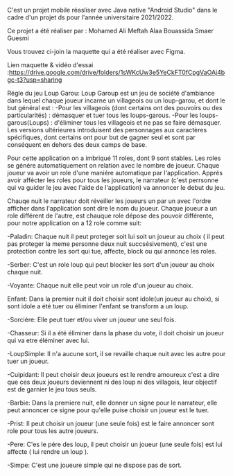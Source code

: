 C'est un projet mobile réasliser avec Java native "Android Studio" dans le cadre d'un projet ds pour l'année universitaire 2021/2022.

Ce projet a été réaliser par : Mohamed Ali Meftah Alaa Bouassida Smaer Guesmi

Vous trouvez ci-join la maquette qui a été réaliser avec Figma.

Lien maquette & vidéo d'essai :https://drive.google.com/drive/folders/1sWKcUw3e5YeCkFT0fCpgVaOAj4bgc-t3?usp=sharing

Régle du jeu Loup Garou: Loup Garoup est un jeu de société d'ambiance dans lequel chaque joueur incarne un villageois ou un loup-garou, et dont le but général est : -Pour les villageois (dont certains ont des pouvoirs ou des particularités) : démasquer et tuer tous les loups-garous. -Pour les loups-garous(Loups) : d'éliminer tous les villageois et ne pas se faire démasquer. Les versions ultérieures introduisent des personnages aux caractères spécifiques, dont certains ont pour but de gagner seul et sont par conséquent en dehors des deux camps de base.

Pour cette application on a imbriqué 11 roles, dont 9 sont stables. Les roles se génére automatiquement on relation avec le nombre de joueur. Chaque joueur va avoir un role d'une maniére automatique par l'application. Apprés avoir affécter les roles pour tous les joueurs, le narrateur (c'est perrsonne qui va guider le jeu avec l'aide de l'application) va annoncer le debut du jeu.

Chauqe nuit le narrateur doit réveiller les joueurs un par un avec l'ordre afficher dans l'application sont dire le nom du joueur. Chaque joueur a un role différent de l'autre, est chauque role dépose des pouvoir différente, pour notre application on a 12 role comme suit:

-Paladin: Chaque nuit il peut proteger soit lui soit un joueur au choix ( il peut pas proteger la meme personne deux nuit succsésivement), c'est une protection contre les sort qui tue, affecte, block ou qui annonce les roles.

-Serber: C'est un role loup qui peut blocker les sort d'un joueur au choix chaque nuit.

-Voyante: Chaque nuit elle peut voir un role d'un joueur au choix.

Enfant: Dans la premier nuit il doit choisir sont idole(un joueur au choix), si sont idole a été tuer ou éliminer l'enfant se transform a un loup.

-Sorciére: Elle peut tuer et/ou viver un joueur une seul fois.

-Chasseur: Si il a été éliminer dans la phase du vote, il doit choisir un joueur qui va etre éléminer avec lui.

-LoupSimple: Il n'a aucune sort, il se revaille chaque nuit avec les autre pour tuer un joueur.

-Cuipidant: Il peut choisir deux joueurs est le rendre amoureux c'est a dire que ces deux joueurs deviennent ni des loup ni des villagois, leur objectif est de garnier le jeu tous seuls.

-Barbie: Dans la premiere nuit, elle donner un signe pour le narrateur, elle peut annoncer ce signe pour qu'elle puise choisir un joueur est le tuer.

-Prist: Il peut choisir un joueur (une seule fois) est le faire annoncer sont role pour tous les autre joueurs.

-Pere: C'es le pére des loup, il peut choisir un joueur (une seule fois) est lui affecte ( lui rendre un loup ).

-Simpe: C'est une joueure simple qui ne dispose pas de sort.

